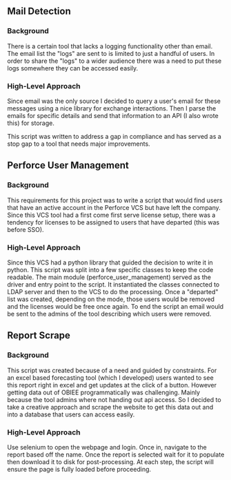 ## Mail Detection
### Background
There is a certain tool that lacks a logging functionality other than email. The email list  the "logs" are sent to is limited to just a handful of users. In order to share the "logs" to a wider audience there was a need to put these logs somewhere they can be accessed easily.

### High-Level Approach 
Since email was the only source I decided to query a user's email for these messages using a nice library for exchange interactions. Then I parse the emails for specific details and send that information to an API (I also wrote this) for storage.

This script was written to address a gap in compliance and has served as a stop gap to a tool that needs major improvements.
## Perforce User Management
### Background
This requirements for this project was to write a script that would find users that have an active account in the Perforce VCS but have left the company. Since this VCS tool had a first come first serve license setup, there was a tendency for licenses to be assigned to users that have departed (this was before SSO).

### High-Level Approach
Since this VCS had a python library that guided the decision to write it in python. This script was split into a few specific classes to keep the code readable. The main module (perforce_user_management) served as the driver and entry point to the script. It instantiated the classes connected to LDAP server and then to the VCS to do the processing. Once a "departed" list was created, depending on the mode, those users would be removed and the licenses would be free once again. To end the script an email would be sent to the admins of the tool describing which users were removed.

## Report Scrape
### Background
This script was created because of a need and guided by constraints. For an excel based forecasting tool (which I developed) users wanted to see this report right in excel and get updates at the click of a button. However getting data out of OBIEE programmatically was challenging. Mainly because the tool admins where not handing out api access. So I decided to take a creative approach and scrape the website to get this data out and into a database that users can access easily. 

### High-Level Approach
Use selenium to open the webpage and login. Once in, navigate to the report based off the name. Once the report is selected wait for it to populate then download it to disk for post-processing. At each step, the script will ensure the page is fully loaded before proceeding.
